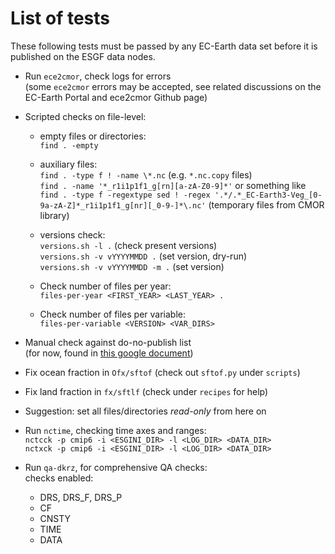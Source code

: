 List of tests
=============

These following tests must be passed by any EC-Earth data set before it is
published on the ESGF data nodes.


- Run `ece2cmor`, check logs for errors  
  (some `ece2cmor` errors may be accepted, see related discussions on
  the EC-Earth Portal and ece2cmor Github page)

- Scripted checks on file-level:

  + empty files or directories:  
    `find . -empty`

  + auxiliary files:  
    `find . -type f ! -name \*.nc`
    (e.g. `*.nc.copy` files)  
    `find . -name '*_r1i1p1f1_g[rn][a-zA-Z0-9]*'` or something like   
    `find . -type f -regextype sed ! -regex '.*/.*_EC-Earth3-Veg_[0-9a-zA-Z]*_r1i1p1f1_g[nr][_0-9-]*\.nc'`
    (temporary files from CMOR library)

  + versions check:  
    `versions.sh -l .` (check present versions)  
    `versions.sh -v vYYYYMMDD .` (set version, dry-run)  
    `versions.sh -v vYYYYMMDD -m .` (set version)

  + Check number of files per year:  
    `files-per-year <FIRST_YEAR> <LAST_YEAR> .`

  + Check number of files per variable:  
    `files-per-variable <VERSION> <VAR_DIRS>`

- Manual check against do-no-publish list  
  (for now, found in [this google document](https://docs.google.com/spreadsheets/d/1b69NCgHSjWNGqalOVWBTdTvXl7R_-EwCRfJqlwYB37Y))

- Fix ocean fraction in `Ofx/sftof` (check out `sftof.py` under `scripts`)
- Fix land fraction in `fx/sftlf` (check under `recipes` for help)

- Suggestion: set all files/directories *read-only* from here on

- Run `nctime`, checking time axes and ranges:  
  `nctcck -p cmip6 -i <ESGINI_DIR> -l <LOG_DIR> <DATA_DIR>`  
  `nctxck -p cmip6 -i <ESGINI_DIR> -l <LOG_DIR> <DATA_DIR>`

- Run `qa-dkrz`, for comprehensive QA checks:  
  checks enabled:
  + DRS, DRS_F, DRS_P
  + CF
  + CNSTY
  + TIME
  + DATA